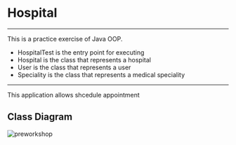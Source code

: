 # Hospital

------------------------------------------------------------------------
This is a practice exercise of Java OOP. 
- HospitalTest is the entry point for executing 
- Hospital is the class that represents a hospital
- User is the class that represents a user
- Speciality is the class that represents a medical speciality
------------------------------------------------------------------------

This application allows shcedule appointment

## Class Diagram

![preworkshop](https://user-images.githubusercontent.com/68924563/217372262-b814f638-4e69-4bd6-9395-9a597478543c.jpg)
